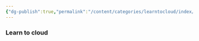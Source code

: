 ```yaml
---
{"dg-publish":true,"permalink":"/content/categories/learntocloud/index/","title":"Learn to cloud"}
---
```


### Learn to cloud 

